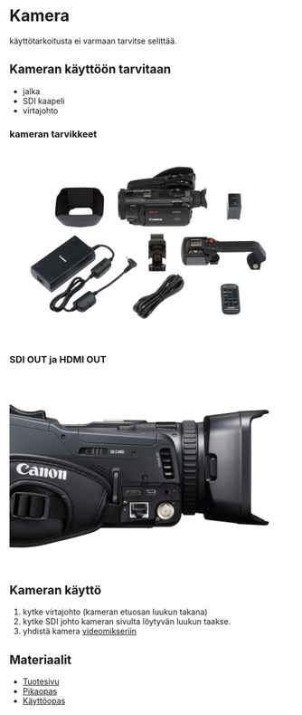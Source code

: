 # Kamera
käyttötarkoitusta ei varmaan tarvitse selittää.

## Kameran käyttöön tarvitaan
* jalka
* SDI kaapeli
* virtajohto

### kameran tarvikkeet
<p align="center">
  <img src="contents.jpg">
</p>

### SDI OUT ja HDMI OUT
<p align="center">
  <img src="sdi-hdmi-out.jpg">
</p>

## Kameran käyttö
1. kytke virtajohto (kameran etuosan luukun takana)
2. kytke SDI johto kameran sivulta löytyvän luukun taakse.
3. yhdistä kamera [videomikseriin](../videomikseri/README.md)

## Materiaalit
* [Tuotesivu](https://www.canon.fi/video-cameras/xf-405-and-xf-400/)
* [Pikaopas](quick-guide-fi.pdf)
* [Käyttöopas](manual-fi.pdf)